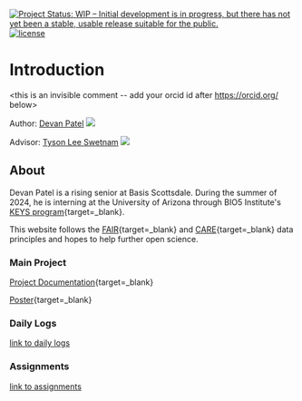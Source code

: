[![Project Status: WIP – Initial development is in progress, but there has not yet been a stable, usable release suitable for the public.](https://www.repostatus.org/badges/latest/wip.svg)](https://www.repostatus.org/#wip) [![license](https://img.shields.io/badge/license-GPLv3-blue.svg)](https://opensource.org/licenses/GPL-3.0) 

# Introduction

<this is an invisible comment -- add your orcid id after https://orcid.org/ below>

Author: [Devan Patel]() [![](https://orcid.org/sites/default/files/images/orcid_16x16.png)](https://orcid.org/)

Advisor: [Tyson Lee Swetnam](https://tyson-swetnam.github.io/) [![](https://orcid.org/sites/default/files/images/orcid_16x16.png)](http://orcid.org/0000-0002-6639-7181)

## About

Devan Patel is a rising senior at Basis Scottsdale. During the summer of 2024, he is interning at the University of Arizona through BIO5 Institute's [KEYS program](https://keys.arizona.edu/){target=_blank}.

This website follows the [FAIR](https://www.go-fair.org/fair-principles/){target=_blank} and [CARE](https://www.gida-global.org/care){target=_blank} data principles and hopes to help further open science. 

### Main Project

[Project Documentation](keysdocumentation.md){target=_blank}

[Poster](poster.md){target=_blank}

### Daily Logs

[link to daily logs](logbook.md)

### Assignments

[link to assignments](keysassignments.md)